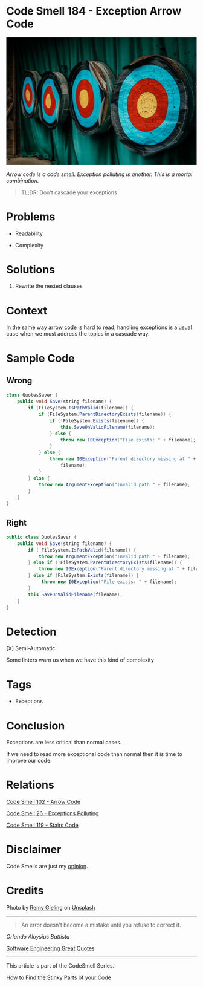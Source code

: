 # Code Smell 184 - Exception Arrow Code
            
![Code Smell 184 - Exception Arrow Code](Code%20Smell%20184%20-%20Exception%20Arrow%20Code.jpg)

*Arrow code is a code smell. Exception polluting is another. This is a mortal combination.*

> TL;DR: Don't cascade your exceptions

# Problems

- Readability

- Complexity

# Solutions

1. Rewrite the nested clauses

# Context

In the same way [arrow code](https://github.com/mcsee/Software-Design-Articles/tree/main/Articles/Code%20Smells/Code%20Smell%20102%20-%20Arrow%20Code/readme.md) is hard to read, handling exceptions is a usual case when we must address the topics in a cascade way.

# Sample Code

## Wrong

[Gist Url]: # (https://gist.github.com/mcsee/18a248332d86061c9cccdf5195a70ca8)
```java
class QuotesSaver {
    public void Save(string filename) {
        if (FileSystem.IsPathValid(filename)) {
            if (FileSystem.ParentDirectoryExists(filename)) {
                if (!FileSystem.Exists(filename)) {
                    this.SaveOnValidFilename(filename);
                } else {
                    throw new I0Exception("File exists: " + filename);
                }
            } else {
                throw new I0Exception("Parent directory missing at " + 
                    filename);
            }
        } else {
            throw new ArgumentException("Invalid path " + filename);
        }
    }
}
```

## Right

[Gist Url]: # (https://gist.github.com/mcsee/7d40861212d1d475a25d740f10c8f34e)
```java
public class QuotesSaver {
    public void Save(string filename) {
        if (!FileSystem.IsPathValid(filename)) {
            throw new ArgumentException("Invalid path " + filename);
        } else if (!FileSystem.ParentDirectoryExists(filename)) {
            throw new I0Exception("Parent directory missing at " + filename);
        } else if (FileSystem.Exists(filename)) {
             throw new I0Exception("File exists: " + filename);
        }
        this.SaveOnValidFilename(filename);
    }
}
```

# Detection

[X] Semi-Automatic 

Some linters warn us when we have this kind of complexity

# Tags

- Exceptions

# Conclusion

Exceptions are less critical than normal cases.

If we need to read more exceptional code than normal then it is time to improve our code.

# Relations

[Code Smell 102 - Arrow Code](https://github.com/mcsee/Software-Design-Articles/tree/main/Articles/Code%20Smells/Code%20Smell%20102%20-%20Arrow%20Code/readme.md)

[Code Smell 26 - Exceptions Polluting](https://github.com/mcsee/Software-Design-Articles/tree/main/Articles/Code%20Smells/Code%20Smell%2026%20-%20Exceptions%20Polluting/readme.md)

[Code Smell 119 - Stairs Code](https://github.com/mcsee/Software-Design-Articles/tree/main/Articles/Code%20Smells/Code%20Smell%20119%20-%20Stairs%20Code/readme.md)

# Disclaimer

Code Smells are just my [opinion](https://github.com/mcsee/Software-Design-Articles/tree/main/Articles/Blogging/I%20Wrote%20More%20than%2090%20Articles%20on%202021%20Here%20is%20What%20I%20Learned/readme.md).

# Credits

Photo by [Remy Gieling](https://unsplash.com/@gieling) on [Unsplash](https://unsplash.com/s/photos/archer)
  
* * *

> An error doesn't become a mistake until you refuse to correct it.

_Orlando Aloysius Battista_

[Software Engineering Great Quotes](https://github.com/mcsee/Software-Design-Articles/tree/main/Articles/Quotes/Software%20Engineering%20Great%20Quotes/readme.md)

* * *

This article is part of the CodeSmell Series.

[How to Find the Stinky Parts of your Code](https://github.com/mcsee/Software-Design-Articles/tree/main/Articles/Code%20Smells/How%20to%20Find%20the%20Stinky%20parts%20of%20your%20Code/readme.md)
  